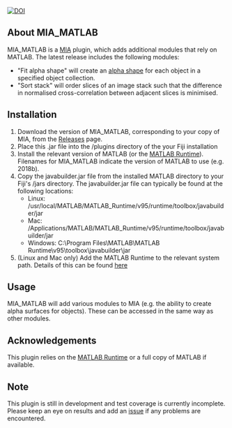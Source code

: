 [![DOI](https://zenodo.org/badge/DOI/10.5281/zenodo.4555867.svg)](https://doi.org/10.5281/zenodo.4555867)

About MIA_MATLAB
------------------
MIA_MATLAB is a [MIA](https://github.com/mianalysis/MIA) plugin, which adds additional modules that rely on MATLAB.  The latest release includes the following modules:
- "Fit alpha shape" will create an [alpha shape](https://uk.mathworks.com/help/matlab/ref/alphashape.html) for each object in a specified object collection.
- "Sort stack" will order slices of an image stack such that the difference in normalised cross-correlation between adjacent slices is minimised.

Installation
------------
1. Download the version of MIA_MATLAB, corresponding to your copy of MIA, from the [Releases](https://github.com/mianalysis/MIA_MATLAB/releases) page.
2. Place this .jar file into the /plugins directory of the your Fiji installation
3. Install the relevant version of MATLAB (or the [MATLAB Runtime](https://uk.mathworks.com/products/compiler/matlab-runtime.html)).  Filenames for MIA_MATLAB indicate the version of MATLAB to use (e.g. 2018b).
4. Copy the javabuilder.jar file from the installed MATLAB directory to your Fiji's /jars directory.  The javabuilder.jar file can typically be found at the following locations:
    - Linux: /usr/local/MATLAB/MATLAB_Runtime/v95/runtime/toolbox/javabuilder/jar
    - Mac: /Applications/MATLAB/MATLAB_Runtime/v95/runtime/toolbox/javabuilder/jar
    - Windows: C:\Program Files\MATLAB\MATLAB Runtime\v95\toolbox\javabuilder\jar
5. (Linux and Mac only) Add the MATLAB Runtime to the relevant system path.  Details of this can be found [here](https://www.mathworks.com/help/compiler/mcr-path-settings-for-run-time-deployment.html)

Usage
-----
MIA_MATLAB will add various modules to MIA (e.g. the ability to create alpha surfaces for objects).  These can be accessed in the same way as other modules.

Acknowledgements
----------------
This plugin relies on the [MATLAB Runtime](https://uk.mathworks.com/products/compiler/matlab-runtime.html) or a full copy of MATLAB if available.

Note
----
This plugin is still in development and test coverage is currently incomplete.  Please keep an eye on results and add an [issue](https://github.com/mianalysis/MIA_MATLAB/issues) if any problems are encountered.
